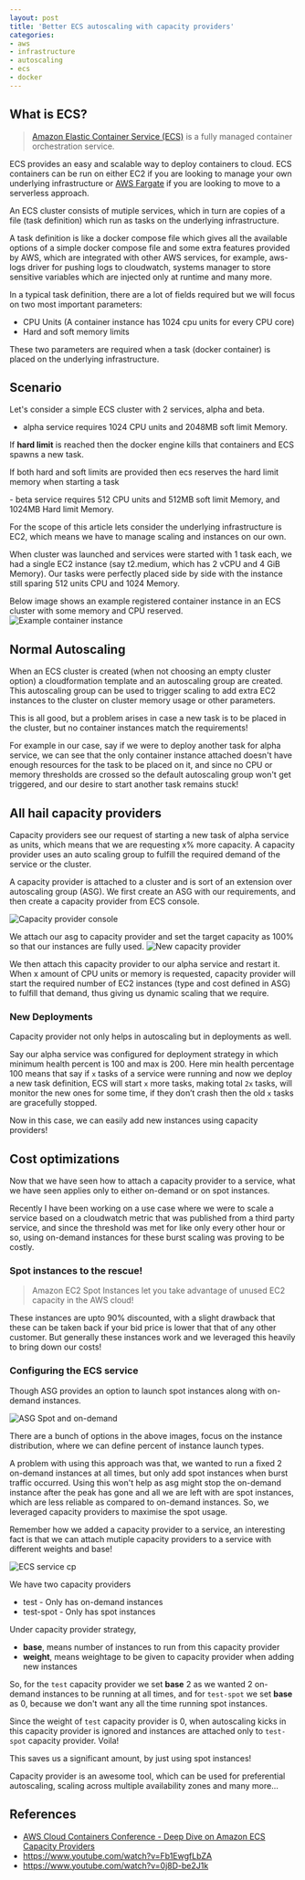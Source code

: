 ```yaml
---
layout: post
title: 'Better ECS autoscaling with capacity providers'
categories:
- aws
- infrastructure
- autoscaling
- ecs
- docker
---
```


## What is ECS?

> [Amazon Elastic Container Service (ECS)](https://aws.amazon.com/ecs) is a fully managed container orchestration service.

ECS provides an easy and scalable way to deploy containers to cloud. ECS containers can be run on either EC2 if you are looking to manage your own underlying infrastructure or [AWS Fargate](https://aws.amazon.com/fargate/) if you are looking to move to a serverless approach.

An ECS cluster consists of mutiple services, which in turn are copies of a file (task definition) which run as tasks on the underlying infrastructure.

A task definition is like a docker compose file which gives all the available options of a simple docker compose file and some extra features provided by AWS, which are integrated with other AWS services, for example, aws-logs driver for pushing logs to cloudwatch, systems manager to store sensitive variables which are injected only at runtime and many more.

In a typical task definition, there are a lot of fields required but we will focus on two most important parameters:
- CPU Units (A container instance has 1024 cpu units for every CPU core)
- Hard and soft memory limits

These two parameters are required when a task (docker container) is placed on the underlying infrastructure. 

## Scenario

Let's consider a simple ECS cluster with 2 services, alpha and beta. 
- alpha service requires 1024 CPU units and 2048MB soft limit Memory.
<aside>
<p>
If <b>hard limit</b> is reached then the docker engine kills that containers and ECS spawns a new task.
</p>
<p> If both hard and soft limits are provided then ecs reserves the hard limit memory when starting a task</p>
</aside>
- beta service requires 512 CPU units and 512MB soft limit Memory, and 1024MB Hard limit Memory.

For the scope of this article lets consider the underlying infrastructure is EC2, which means we have to manage scaling and instances on our own.

When cluster was launched and services were started with 1 task each, we had a single EC2 instance (say t2.medium, which has 2 vCPU and 4 GiB Memory). Our tasks were perfectly placed side by side with the instance still sparing 512 units CPU and 1024 Memory.

Below image shows an example registered container instance in an ECS cluster with some memory and CPU reserved.
![Example container instance](/images/container-instance-example.png)

## Normal Autoscaling

When an ECS cluster is created (when not choosing an empty cluster option) a cloudformation template and an autoscaling group are created. This autoscaling group can be used to trigger scaling to add extra EC2 instances to the cluster on cluster memory usage or other parameters.

This is all good, but a problem arises in case a new task is to be placed in the cluster, but no container instances match the requirements! 

For example in our case, say if we were to deploy another task for alpha service, we can see that the only container instance attached doesn't have enough resources for the task to be placed on it, and since no CPU or memory thresholds are crossed so the default autoscaling group won't get triggered, and our desire to start another task remains stuck!

## All hail capacity providers

Capacity providers see our request of starting a new task of alpha service as units, which means that we are requesting x% more capacity. A capacity provider uses an auto scaling group to fulfill the required demand of the service or the cluster.

A capacity provider is attached to a cluster and is sort of an extension over autoscaling group (ASG). We first create an ASG with our requirements, and then create a capacity provider from ECS console.

![Capacity provider console](/images/capacity-provider-console.png)

We attach our asg to capacity provider and set the target capacity as 100% so that our instances are fully used.
![New capacity provider](/images/new-capacity-provider.png)

We then attach this capacity provider to our alpha service and restart it. When x amount of CPU units or memory is requested, capacity provider will start the required number of EC2 instances (type and cost defined in ASG) to fulfill that demand, thus giving us dynamic scaling that we require.

### New Deployments

Capacity provider not only helps in autoscaling but in deployments as well.

Say our alpha service was configured for deployment strategy in which minimum health percent is 100 and max is 200. Here min health percentage 100 means that say if `x` tasks of a service were running and now we deploy a new task definition, ECS will start `x` more tasks, making total `2x` tasks, will monitor the new ones for some time, if they don’t crash then the old `x` tasks are gracefully stopped.

Now in this case, we can easily add new instances using capacity providers!

## Cost optimizations

Now that we have seen how to attach a capacity provider to a service, what we have seen applies only to either on-demand or on spot instances.

Recently I have been working on a use case where we were to scale a service based on a cloudwatch metric that was published from a third party service, and since the threshold was met for like only every other hour or so, using on-demand instances for these burst scaling was proving to be costly.

### Spot instances to the rescue!

> Amazon EC2 Spot Instances let you take advantage of unused EC2 capacity in the AWS cloud!

These instances are upto 90% discounted, with a slight drawback that these can be taken back if your bid price is lower that that of any other customer. But generally these instances work and we leveraged this heavily to bring down our costs!

### Configuring the ECS service

Though ASG provides an option to launch spot instances along with on-demand instances.

![ASG Spot and on-demand](/images/asg-spot-demand.png)

There are a bunch of options in the above images, focus on the instance distribution, where we can define percent of instance launch types.

A problem with using this approach was that, we wanted to run a fixed 2 on-demand instances at all times, but only add spot instances when burst traffic occurred. Using this won't help as asg might stop the on-demand instance after the peak has gone and all we are left with are spot instances, which are less reliable as compared to on-demand instances. So, we leveraged capacity providers to maximise the spot usage.

Remember how we added a capacity provider to a service, an interesting fact is that we can attach mutiple capacity providers to a service with different weights and base!

![ECS service cp](/images/ecs-service-cp.png)

We have two capacity providers
- test - Only has on-demand instances
- test-spot - Only has spot instances

Under capacity provider strategy, 
- **base**, means number of instances to run from this capacity provider
- **weight**, means weightage to be given to capacity provider when adding new instances

So, for the `test` capacity provider we set **base** 2 as we wanted 2 on-demand instances to be running at all times, and for `test-spot` we set **base** as 0, because we don't want any all the time running spot instances.

Since the weight of `test` capacity provider is 0, when autoscaling kicks in this capacity provider is ignored and instances are attached only to `test-spot` capacity provider. Voila!

This saves us a significant amount, by just using spot instances!


Capacity provider is an awesome tool, which can be used for preferential autoscaling, scaling across multiple availability zones and many more...

## References

- [AWS Cloud Containers Conference - Deep Dive on Amazon ECS Capacity Providers](https://www.youtube.com/watch?v=Vb_4wAEcfpQ)
- https://www.youtube.com/watch?v=Fb1EwgfLbZA
- https://www.youtube.com/watch?v=0j8D-be2J1k
